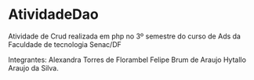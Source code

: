 # AtividadeDao
Atividade de Crud realizada em php no 3º semestre do curso de Ads da Faculdade de tecnologia Senac/DF

Integrantes:
Alexandra Torres de Florambel
Felipe Brum de Araujo 
Hytallo Araujo da Silva.
